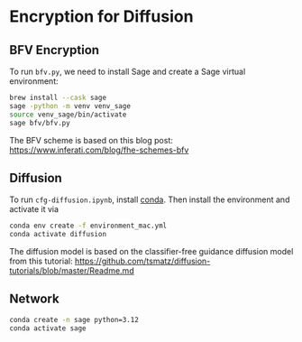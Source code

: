 # Encryption for Diffusion

## BFV Encryption

To run `bfv.py`, we need to install Sage and create a Sage virtual environment:

```bash
brew install --cask sage
sage -python -m venv venv_sage
source venv_sage/bin/activate
sage bfv/bfv.py
```

The BFV scheme is based on this blog post: <https://www.inferati.com/blog/fhe-schemes-bfv>

## Diffusion

To run `cfg-diffusion.ipynb`, install [conda](https://docs.conda.io/projects/conda/en/stable/user-guide/install/index.html). Then install the environment and activate it via
```bash
conda env create -f environment_mac.yml
conda activate diffusion
```
The diffusion model is based on the classifier-free guidance diffusion model from this tutorial: <https://github.com/tsmatz/diffusion-tutorials/blob/master/Readme.md>

## Network
```bash
conda create -n sage python=3.12
conda activate sage
```